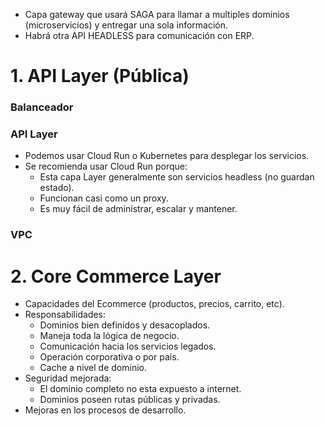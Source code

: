 - Capa gateway que usará SAGA para llamar a multiples dominios (microservicios) y entregar una sola información.
- Habrá otra API HEADLESS para comunicación con ERP.

# 1. API Layer (Pública)

### Balanceador

### API Layer
- Podemos usar Cloud Run o Kubernetes para desplegar los servicios.
- Se recomienda usar Cloud Run porque:
    - Esta capa Layer generalmente son servicios headless (no guardan estado).
    - Funcionan casi como un proxy.
    - Es muy fácil de administrar, escalar y mantener.
### VPC

# 2. Core Commerce Layer

- Capacidades del Ecommerce (productos, precios, carrito, etc).
- Responsabilidades:
    - Dominios bien definidos y desacoplados.
    - Maneja toda la lógica de negocio.
    - Comunicación hacia los servicios legados.
    - Operación corporativa o por país.
    - Cache a nivel de dominio.
- Seguridad mejorada:
    - El dominio completo no esta expuesto a internet.
    - Dominios poseen rutas públicas y privadas.
- Mejoras en los procesos de desarrollo.
